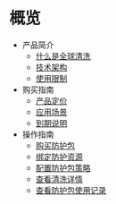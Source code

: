 # 概览

* 产品简介
    * [什么是全球清洗](uantiddos/uanycastclean/intro/whatisanycasteip) 
    * [技术架构](uantiddos/uanycastclean/intro/architecture)
    * [使用限制](uantiddos/uanycastclean/intro/limit)
* 购买指南
    * [产品定价](uantiddos/uanycastclean/buy/price) 
    * [应用场景](uantiddos/uanycastclean/buy/apply)
    * [到期说明](uantiddos/uanycastclean/buy/invalid)
* 操作指南
    * [购买防护包](uantiddos/uanycastclean/guide/buyanycastclean)
    * [绑定防护资源](/uantiddos/uanycastclean/guide/allocate)
    * [配置防护包策略](uantiddos/uanycastclean/guide/config)
    * [查看清洗详情](uantiddos/uanycastclean/guide/check)
    * [查看防护包使用记录](uantiddos/uanycastclean/guide/used)

    
   
   
    
